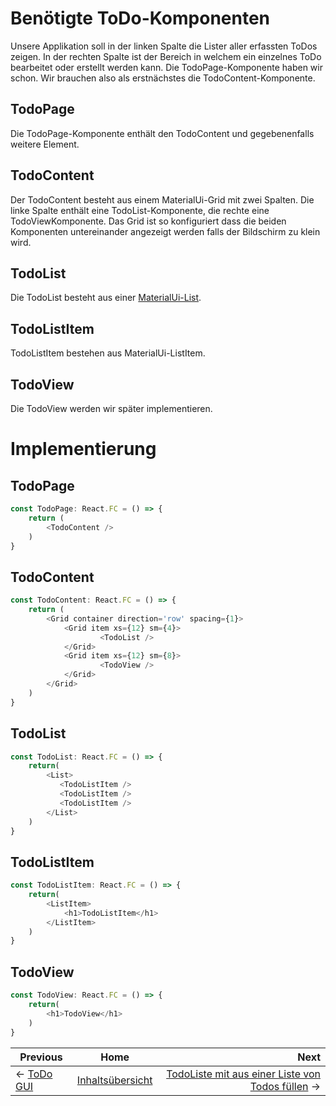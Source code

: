 
# Benötigte ToDo-Komponenten

Unsere Applikation soll in der linken Spalte die Lister aller erfassten ToDos zeigen. In der rechten Spalte ist der Bereich in welchem ein einzelnes ToDo bearbeitet oder erstellt werden kann.
Die TodoPage-Komponente haben wir schon. Wir brauchen also als erstnächstes die TodoContent-Komponente.

## TodoPage
Die TodoPage-Komponente enthält den TodoContent und gegebenenfalls weitere Element.

## TodoContent
Der TodoContent besteht aus einem MaterialUi-Grid mit zwei Spalten. Die linke Spalte enthält eine TodoList-Komponente, die rechte eine TodoViewKomponente.
Das Grid ist so konfiguriert dass die beiden Komponenten untereinander angezeigt werden falls der Bildschirm zu klein wird.

## TodoList
Die TodoList besteht aus einer [MaterialUi-List](https://material-ui.com/components/lists/#lists).

## TodoListItem
TodoListItem bestehen aus MaterialUi-ListItem.

## TodoView
Die TodoView werden wir später implementieren.

# Implementierung

## TodoPage
```javascript
const TodoPage: React.FC = () => {
    return (
        <TodoContent />
    )
}
```

## TodoContent
```javascript
const TodoContent: React.FC = () => {
    return (
        <Grid container direction='row' spacing={1}>
            <Grid item xs={12} sm={4}>
                    <TodoList />
            </Grid>
            <Grid item xs={12} sm={8}>
                    <TodoView />
            </Grid>
        </Grid>
    )
}
```

## TodoList
```javascript
const TodoList: React.FC = () => {
    return(
        <List>
           <TodoListItem />
           <TodoListItem />
           <TodoListItem />
        </List>
    )
}
```

## TodoListItem
```javascript
const TodoListItem: React.FC = () => {
    return(
        <ListItem>
            <h1>TodoListItem</h1>
        </ListItem>
    )
}
```

## TodoView
```javascript
const TodoView: React.FC = () => {
    return(
        <h1>TodoView</h1>
    )
}
```

| Previous | Home | Next  |
| -------- |:----:| -----:|
| <- [ToDo GUI](./materialui_introduction.md) | [Inhaltsübersicht](./setup_project.md) |  [TodoListe mit aus einer Liste von Todos füllen](./gui_with_basic_data.md) ->